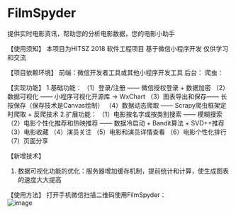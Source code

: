 # FilmSpyder
提供实时电影资讯，帮助您的分析电影数据，您的电影小助手  

【使用须知】
本项目为HITSZ 2018 软件工程项目 基于微信小程序开发 仅供学习和交流

【项目依赖环境】
前端：微信开发者工具或其他小程序开发工具
后台：
爬虫：

【实现功能】
1.基础功能：
（1）登录/注册 —— 微信授权登录 + 数据加密
（2）数据可视化 —— 小程序可视化开源库 → WxChart
（3）图表导出和保存—— 长按保存（保存技术是Canvas绘制）
（4）数据动态爬取 —— Scrapy爬虫框架定时爬取 + 反爬技术
2.扩展功能：
（1）电影按名字或按类别搜索 —— 模糊搜索
（2）电影个性化推荐和热映推荐 —— 数据冷启动 + Bandit算法 + SVD++推荐
（3）电影收藏
（4）演员关注
（5）电影和演员详情查看
（6）电影个性化排行
（7）页面分享 

【新增技术】
1. 数据可视化功能的优化：服务器增加缓存机制，提前统计和计算，使生成图表的速度大大提高

【使用方法】
打开手机微信扫描二维码使用FilmSpyder：  
![image](https://github.com/Wolfybox/FilmSpyder/blob/master/ReadMEImage/XS.jpg)  
